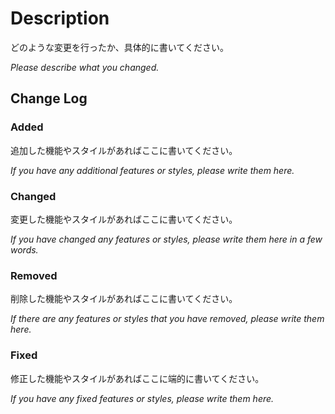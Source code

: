# Description

どのような変更を行ったか、具体的に書いてください。

_Please describe what you changed._

## Change Log

### Added

追加した機能やスタイルがあればここに書いてください。

_If you have any additional features or styles, please write them here._

### Changed

変更した機能やスタイルがあればここに書いてください。

_If you have changed any features or styles, please write them here in a few words._

### Removed

削除した機能やスタイルがあればここに書いてください。

_If there are any features or styles that you have removed, please write them here._

### Fixed

修正した機能やスタイルがあればここに端的に書いてください。

_If you have any fixed features or styles, please write them here._
